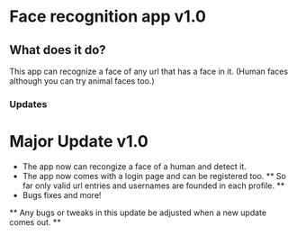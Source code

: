# Face recognition app v1.0

## What does it do?

This app can recognize a face of any url that has a face in it. (Human faces although you can try animal faces too.)

### Updates

# Major Update v1.0

- The app now can recongize a face of a human and detect it.
- The app now comes with a login page and can be registered too.
  ** So far only valid url entries and usernames are founded in each profile. **
- Bugs fixes and more!

** Any bugs or tweaks in this update be adjusted when a new update comes out. **
